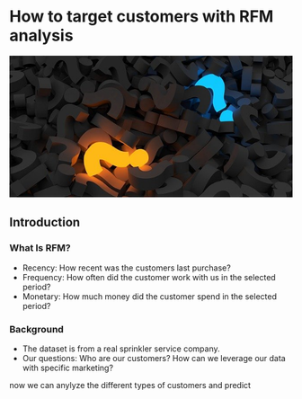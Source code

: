 # How to target customers with RFM analysis

![alt text](/images/question-mark-2492009_640.jpg)

## Introduction

### What Is RFM?
- Recency: How recent was the customers last purchase? 
- Frequency: How often did the customer work with us in the selected period?
- Monetary: How much money did the customer spend in the selected period? 

### Background
- The dataset is from a real sprinkler service company. 
- Our questions: Who are our customers? How can we leverage our data with specific marketing?


now we can anylyze the different types of customers and predict 
